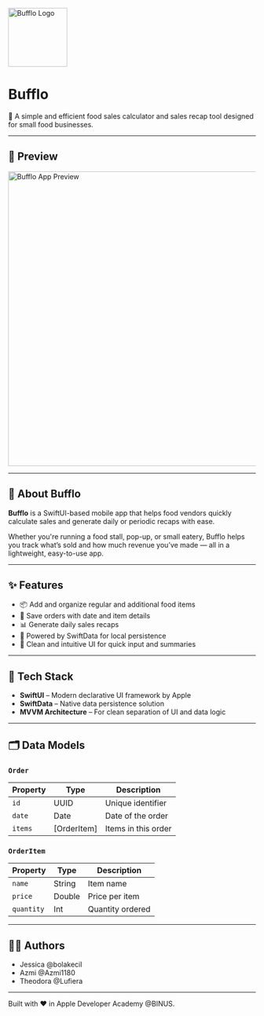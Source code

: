 <p>
  <img src="https://github.com/user-attachments/assets/4de2f407-57f3-48b8-8ad8-645805a176dc" alt="Bufflo Logo" width="120" />
</p>

<h1>Bufflo</h1>

<p>
  🧮 A simple and efficient food sales calculator and sales recap tool designed for small food businesses.
</p>

---

## 📸 Preview

<p>
  <img src="https://github.com/user-attachments/assets/802b6411-a6ff-4488-bb5e-bf7ee6f795b7" alt="Bufflo App Preview" width="600"/>
</p>

---

## 📱 About Bufflo

**Bufflo** is a SwiftUI-based mobile app that helps food vendors quickly calculate sales and generate daily or periodic recaps with ease.

Whether you're running a food stall, pop-up, or small eatery, Bufflo helps you track what’s sold and how much revenue you’ve made — all in a lightweight, easy-to-use app.

---

## ✨ Features

- 📦 Add and organize regular and additional food items
- 🧾 Save orders with date and item details
- 📊 Generate daily sales recaps
- 💾 Powered by SwiftData for local persistence
- 🧮 Clean and intuitive UI for quick input and summaries

---

## 🧩 Tech Stack

- **SwiftUI** – Modern declarative UI framework by Apple  
- **SwiftData** – Native data persistence solution  
- **MVVM Architecture** – For clean separation of UI and data logic  

---

## 🗂️ Data Models

### `Order`
| Property | Type       | Description           |
|----------|------------|-----------------------|
| `id`     | UUID       | Unique identifier     |
| `date`   | Date       | Date of the order     |
| `items`  | [OrderItem]| Items in this order   |

### `OrderItem`
| Property   | Type     | Description            |
|------------|----------|------------------------|
| `name`     | String   | Item name              |
| `price`    | Double   | Price per item         |
| `quantity` | Int      | Quantity ordered       |

---

## 👩‍💻 Authors
- Jessica @bolakecil
- Azmi @Azmi1180
- Theodora @Lufiera

---

Built with ❤️ in Apple Developer Academy @BINUS.
